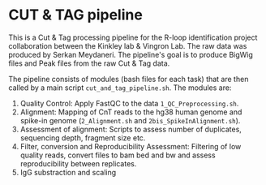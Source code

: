# CUT & TAG pipeline 

This is a Cut & Tag processing pipeline for the R-loop identification project collaboration between the Kinkley lab & Vingron Lab.
The raw data was produced by Serkan Meydaneri. The pipeline's goal is to produce BigWig files and Peak files from the raw
Cut & Tag data.

The pipeline consists of modules (bash files for each task) that are then called by a main script `cut_and_tag_pipeline.sh`.
The modules are: 

1. Quality Control: Apply FastQC to the data `1_QC_Preprocessing.sh`.
2. Alignment: Mapping of CnT reads to the hg38 human genome and spike-in genome (`2_Alignment.sh` and `2bis_SpikeInAlignment.sh`).
3. Assessment of alignment: Scripts to assess number of duplicates, sequencing depth, fragment size etc.
4. Filter, conversion and Reproducibility Assessment: Filtering of low quality reads, convert files to bam bed and bw and assess reproducibility
between replicates.
5. IgG substraction and scaling



